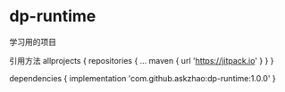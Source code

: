 # dp-runtime
学习用的项目

引用方法
allprojects {
		repositories {
			...
			maven { url 'https://jitpack.io' }
		}
	}
  
  dependencies {
	        implementation 'com.github.askzhao:dp-runtime:1.0.0'
	}
